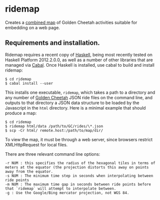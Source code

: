 # ridemap

Creates a [combined map](http://www.cs.umd.edu/~ronwalf/2012/map/) of Golden Cheetah activities suitable for embedding on a web page.


## Requirements and installation.
Ridemap requires a recent copy of [Haskell](http://hackage.haskell.org/platform/), being most recently tested on Haskell Platform 2012.2.0.0, as well as a number of other libraries that are managed via [Cabal](http://www.haskell.org/cabal/).
Once Haskell is installed, use cabal to build and install ridemap:

    $ cd ridemap
    $ cabal install --user

This installs one executable, `ridemap`, which takes a path to a directory and any number of [Golden Cheetah](http://goldencheetah.org/) JSON ride files on the command line, and outputs to that directory a JSON data structure to be loaded by the Javascript in the `html` directory.  Here is a minimal example that should produce a map:

    $ cd ridemap
    $ ridemap html/data /path/to/GC/rides/\*.json 
    $ scp -Cr html/ remote.host:/path/to/map/dir/

To view the map, it must be through a web server, since browsers restrict XMLHttpRequest for local files.


There are three relevant command line options:
    
    -r NUM : this specifies the radius of the hexagonal tiles in terms of meters at the equator (the projection distorts this away on points away from the equator.
    -s NUM : The minimum time step in seconds when interpolating between ride points
    -m NUM : The maximum time gap in seconds between ride points before that `ridemap` will attempt to interpolate between.
    -g : Use the Google/Bing mercator projection, not WGS 84.


 
